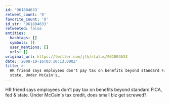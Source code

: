 ```yaml
---
id: '961804633'
retweet_count: '0'
favorite_count: '0'
id_str: '961804633'
retweeted: false
entities:
  hashtags: []
  symbols: []
  user_mentions: []
  urls: []
original_url: https://twitter.com/jth/status/961804633
date: '2008-10-16T03:10:13.000Z'
title: >-
  HR friend says employees don't pay tax on benefits beyond standard FICA, fed &
  state. Under McCain's…
---
```


HR friend says employees don't pay tax on benefits beyond standard FICA, fed & state. Under McCain's tax credit, does small biz get screwed?